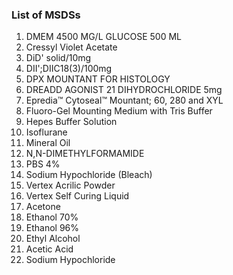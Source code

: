 ### List of MSDSs
1. DMEM 4500 MG/L GLUCOSE 500 ML
2. Cressyl Violet Acetate
3. DiD' solid/10mg
4. DII';DIIC18(3)/100mg
5. DPX MOUNTANT FOR HISTOLOGY
6. DREADD AGONIST 21 DIHYDROCHLORIDE 5mg
7. Epredia™ Cytoseal™ Mountant; 60, 280 and XYL
8. Fluoro-Gel Mounting Medium with Tris Buffer
9. Hepes Buffer Solution
10. Isoflurane
11. Mineral Oil
12. N,N-DIMETHYLFORMAMIDE
13. PBS 4%
14. Sodium Hypochloride (Bleach)
15. Vertex Acrilic Powder
16. Vertex Self Curing Liquid
17. Acetone
18. Ethanol 70%
19. Ethanol 96%
20. Ethyl Alcohol
21. Acetic Acid
22. Sodium Hypochloride
